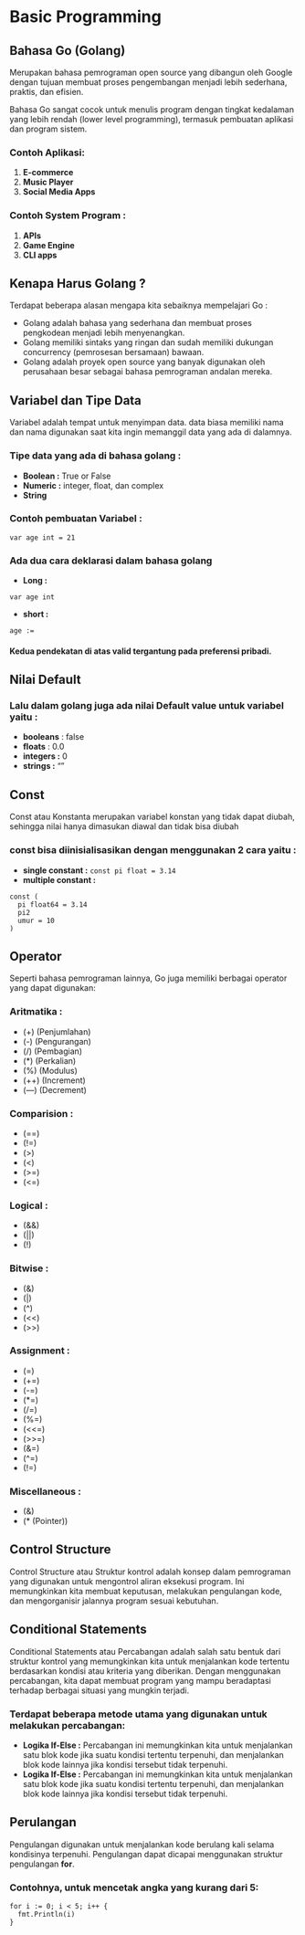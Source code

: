 # Basic Programming

## Bahasa Go (Golang)

Merupakan bahasa pemrograman open source yang dibangun oleh Google dengan tujuan membuat proses pengembangan menjadi lebih sederhana, praktis, dan efisien.

Bahasa Go sangat cocok untuk menulis program dengan tingkat kedalaman yang lebih rendah (lower level programming), termasuk pembuatan aplikasi dan program sistem.

### Contoh Aplikasi:

1. **E-commerce**
2. **Music Player**
3. **Social Media Apps**

### Contoh System Program :

1. **APIs**
2. **Game Engine**
3. **CLI apps**

## Kenapa Harus Golang ?

Terdapat beberapa alasan mengapa kita sebaiknya mempelajari Go :

- Golang adalah bahasa yang sederhana dan membuat proses pengkodean menjadi lebih menyenangkan.
- Golang memiliki sintaks yang ringan dan sudah memiliki dukungan concurrency (pemrosesan bersamaan) bawaan.
- Golang adalah proyek open source yang banyak digunakan oleh perusahaan besar sebagai bahasa pemrograman andalan mereka.

## Variabel dan Tipe Data

Variabel adalah tempat untuk menyimpan data. data biasa memiliki nama dan nama digunakan saat kita ingin memanggil data yang ada di dalamnya.

### Tipe data yang ada di bahasa golang :

- **Boolean :** True or False
- **Numeric :** integer, float, dan complex
- **String**

### Contoh pembuatan Variabel :

```
var age int = 21
```

### Ada dua cara deklarasi dalam bahasa golang

- **Long :**

```
var age int
```

- **short :**

```
age :=
```

#### Kedua pendekatan di atas valid tergantung pada preferensi pribadi.

## Nilai Default

### Lalu dalam golang juga ada nilai Default value untuk variabel yaitu :

- **booleans** : false
- **floats** : 0.0
- **integers :** 0
- **strings :** “”

## Const

Const atau Konstanta merupakan variabel konstan yang tidak dapat diubah, sehingga nilai hanya dimasukan diawal dan tidak bisa diubah

### const bisa diinisialisasikan dengan menggunakan 2 cara yaitu :

- **single constant :** `const pi float = 3.14`
- **multiple constant :**

```
const (
  pi float64 = 3.14
  pi2
  umur = 10
)

```

## Operator

Seperti bahasa pemrograman lainnya, Go juga memiliki berbagai operator yang dapat digunakan:

### Aritmatika :

- (+) (Penjumlahan)
- (-) (Pengurangan)
- (/) (Pembagian)
- (\*) (Perkalian)
- (%) (Modulus)
- (++) (Increment)
- (—) (Decrement)

### Comparision :

- (==)
- (!=)
- (>)
- (<)
- (>=)
- (<=)

### Logical :

- (&&)
- (||)
- (!)

### Bitwise :

- (&)
- (|)
- (^)
- (<<)
- (>>)

### Assignment :

- (=)
- (+=)
- (-=)
- (\*=)
- (/=)
- (%=)
- (<<=)
- (>>=)
- (&=)
- (^=)
- (!=)

### Miscellaneous :

- (&)
- (\* (Pointer))

## Control Structure

Control Structure atau Struktur kontrol adalah konsep dalam pemrograman yang digunakan untuk mengontrol aliran eksekusi program. Ini memungkinkan kita membuat keputusan, melakukan pengulangan kode, dan mengorganisir jalannya program sesuai kebutuhan.

## Conditional Statements

Conditional Statements atau Percabangan adalah salah satu bentuk dari struktur kontrol yang memungkinkan kita untuk menjalankan kode tertentu berdasarkan kondisi atau kriteria yang diberikan. Dengan menggunakan percabangan, kita dapat membuat program yang mampu beradaptasi terhadap berbagai situasi yang mungkin terjadi.

### Terdapat beberapa metode utama yang digunakan untuk melakukan percabangan:

- **Logika If-Else :** Percabangan ini memungkinkan kita untuk menjalankan satu blok kode jika suatu kondisi tertentu terpenuhi, dan menjalankan blok kode lainnya jika kondisi tersebut tidak terpenuhi.
- **Logika If-Else :** Percabangan ini memungkinkan kita untuk menjalankan satu blok kode jika suatu kondisi tertentu terpenuhi, dan menjalankan blok kode lainnya jika kondisi tersebut tidak terpenuhi.

## Perulangan

Pengulangan digunakan untuk menjalankan kode berulang kali selama kondisinya terpenuhi. Pengulangan dapat dicapai menggunakan struktur pengulangan **for**.

### Contohnya, untuk mencetak angka yang kurang dari 5:

```
for i := 0; i < 5; i++ {
  fmt.Println(i)
}
```
